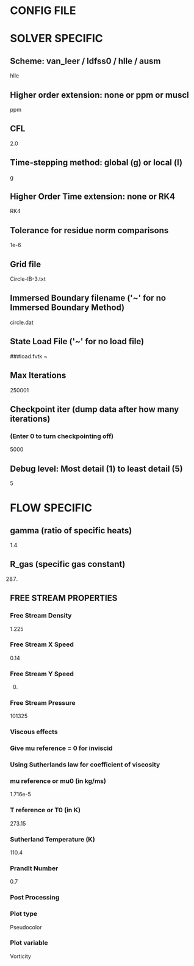 CONFIG FILE
===========

# SOLVER SPECIFIC

## Scheme: van_leer / ldfss0 / hlle / ausm
hlle

## Higher order extension: none or ppm or muscl
ppm

## CFL
2.0

## Time-stepping method: global (g) or local (l)
g

## Higher Order Time extension: none or RK4
RK4

## Tolerance for residue norm comparisons
1e-6

## Grid file
Circle-IB-3.txt

## Immersed Boundary filename ('~' for no Immersed Boundary Method)
circle.dat

## State Load File ('~' for no load file)
###load.fvtk
~

## Max Iterations
250001

## Checkpoint iter (dump data after how many iterations)
### (Enter 0 to turn checkpointing off)
5000

## Debug level: Most detail (1) to least detail (5)
5

# FLOW SPECIFIC

## gamma (ratio of specific heats)
1.4

## R\_gas (specific gas constant)
287.

## FREE STREAM PROPERTIES

### Free Stream Density
1.225

### Free Stream X Speed
0.14

### Free Stream Y Speed
0.

### Free Stream Pressure
101325

### Viscous effects
### Give mu reference = 0 for inviscid
### Using Sutherlands law for coefficient of viscosity
### mu reference or mu0 (in kg/ms)
1.716e-5

### T reference or T0 (in K)
273.15

### Sutherland Temperature (K)
110.4

### Prandlt Number
0.7

### Post Processing

### Plot type
Pseudocolor

### Plot variable
Vorticity
